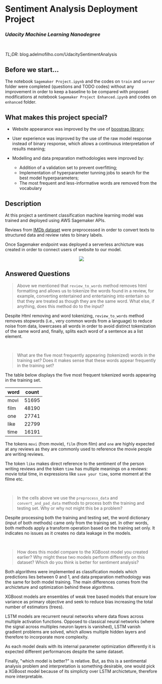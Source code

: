 # Sentiment Analysis Deployment Project
### *Udacity Machine Learning Nanodegree*

<br>

*TL;DR*: blog.adelmofilho.com/UdacitySentimentAnalysis

## Before we start...

The notebook `Sagemaker Project.ipynb` and the codes on `train` and `server` folder were completed (questions and TODO codes) without any improvement in order to keep a baseline to be compared with proposed modifications at notebook `Sagemaker Project Enhanced.ipynb` and codes on `enhanced` folder.

## What makes this project special?

- Website appearance was improved by the use of [boostrap library](https://getbootstrap.com/);

- User experience was improved by the use of the raw model response instead of binary response, which allows a continuous interpretation of results meaning;

- Modelling and data preparation methodologies were improved by:

    - Addition of a validation set to prevent overfitting;
    - Implementation of hyperparameter tunning jobs to search for the best model hyperparameters;
    - The most frequent and less-informative words are removed from the vocabulary

## Description

At this project a sentiment classification machine learning model was trained and deployed using AWS Sagemaker APIs. 

Reviews from [IMDb dataset](http://ai.stanford.edu/~amaas/data/sentiment/) were preprocessed in order to convert texts to structured data and review rates to binary labels.

Once Sagemaker endpoint was deployed a serverless archicture was created in order to connect users of website to our model.

<center>
<img src="https://i.imgur.com/89xoYJv.png">
</center>

## Answered Questions

> Above we mentioned that `review_to_words` method removes html formatting and allows us to tokenize the words found in a review, for example, converting entertained and entertaining into entertain so that they are treated as though they are the same word. What else, if anything, does this method do to the input?

Despite Html removing and word tokenizing, `review_to_words` method removes stopwords (i.e., very common words from a language) to reduce noise from data, lowercases all words in order to avoid distinct tokenization of the same word and, finally, splits each word of a sentence as a list element.

<br>

> What are the five most frequently appearing (tokenized) words in the training set? Does it makes sense that these words appear frequently in the training set?

The table below displays the five most frequent tokenized words appearing in the training set.

| word | count |
|------|-------|
| movi | 51695 |
| film | 48190 |
| one  | 27741 |
| like | 22799 |
| time | 16191 |

The tokens `movi` (from movie), `film` (from film) and `one` are highly expected at any reviews as they are commonly used to reference the movie people are writing reviews.

The token `like` makes direct reference to the sentiment of the person writing reviews and the token `time` has multiple meanings on a reviews: movie total time, in expressions like `save your time`, some moment at the filme etc.

<br>

> In the cells above we use the `preprocess_data` and `convert_and_pad_data` methods to process both the training and testing set. Why or why not might this be a problem?

Despite processing both the training and testing set, the word dictionary (input of both methods) came only from the training set. In other words, both methods apply a transform operation based on the training set only. It indicates no issues as it creates no data leakage in the models.

<br>

> How does this model compare to the XGBoost model you created earlier? Why might these two models perform differently on this dataset? Which do you think is better for sentiment analysis?

Both algorithms were implemented as classification models which predictions lies between 0 and 1, and data preparation methodology was the same for both model training. The main differences comes from the archicteture and optimization behind these algorithms.

XGBoost models are ensembles of weak tree based models that ensure low variance as primary objective and seek to reduce bias increasing the total number of estimators (trees). 

LSTM models are recurrent neural networks where data flows across multiple activation functions. Opposed to classical neural networks (where the signal across multiples neuron layers is vanished), LSTM vanish gradient problems are solved, which allows multiple hidden layers and therefore to incorporate more complexity.

As each model deals with its internal parameter optimization differently it is expected different performances despite the same dataset.

Finally, "which model is better?" is relative. But, as this is a sentimental analysis problem and interpretation is something desirable, one would pick a XGBoost model because of its simplicty over LSTM archicteture, therefore more interpretable.